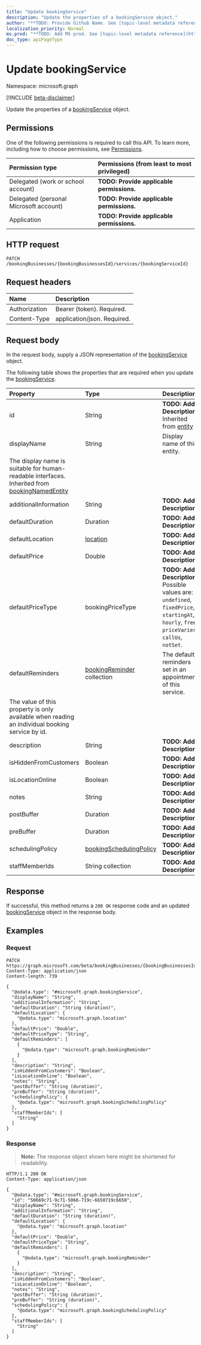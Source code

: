 ```yaml
---
title: "Update bookingService"
description: "Update the properties of a bookingService object."
author: "**TODO: Provide Github Name. See [topic-level metadata reference](https://msgo.azurewebsites.net/add/document/guidelines/metadata.html#topic-level-metadata)**"
localization_priority: Normal
ms.prod: "**TODO: Add MS prod. See [topic-level metadata reference](https://msgo.azurewebsites.net/add/document/guidelines/metadata.html#topic-level-metadata)**"
doc_type: apiPageType
---
```


# Update bookingService
Namespace: microsoft.graph

[!INCLUDE [beta-disclaimer](../../includes/beta-disclaimer.md)]

Update the properties of a [bookingService](../resources/bookingservice.md) object.

## Permissions
One of the following permissions is required to call this API. To learn more, including how to choose permissions, see [Permissions](/graph/permissions-reference).

|Permission type|Permissions (from least to most privileged)|
|:---|:---|
|Delegated (work or school account)|**TODO: Provide applicable permissions.**|
|Delegated (personal Microsoft account)|**TODO: Provide applicable permissions.**|
|Application|**TODO: Provide applicable permissions.**|

## HTTP request

<!-- {
  "blockType": "ignored"
}
-->
``` http
PATCH /bookingBusinesses/{bookingBusinessesId}/services/{bookingServiceId}
```

## Request headers
|Name|Description|
|:---|:---|
|Authorization|Bearer {token}. Required.|
|Content-Type|application/json. Required.|

## Request body
In the request body, supply a JSON representation of the [bookingService](../resources/bookingservice.md) object.

The following table shows the properties that are required when you update the [bookingService](../resources/bookingservice.md).

|Property|Type|Description|
|:---|:---|:---|
|id|String|**TODO: Add Description** Inherited from [entity](../resources/entity.md)|
|displayName|String|Display name of this entity.
The display name is suitable for human-readable interfaces. Inherited from [bookingNamedEntity](../resources/bookingnamedentity.md)|
|additionalInformation|String|**TODO: Add Description**|
|defaultDuration|Duration|**TODO: Add Description**|
|defaultLocation|[location](../resources/location.md)|**TODO: Add Description**|
|defaultPrice|Double|**TODO: Add Description**|
|defaultPriceType|bookingPriceType|**TODO: Add Description**. Possible values are: `undefined`, `fixedPrice`, `startingAt`, `hourly`, `free`, `priceVaries`, `callUs`, `notSet`.|
|defaultReminders|[bookingReminder](../resources/bookingreminder.md) collection|The default reminders set in an appointment of this service.
The value of this property is only available when reading an individual booking service by id.|
|description|String|**TODO: Add Description**|
|isHiddenFromCustomers|Boolean|**TODO: Add Description**|
|isLocationOnline|Boolean|**TODO: Add Description**|
|notes|String|**TODO: Add Description**|
|postBuffer|Duration|**TODO: Add Description**|
|preBuffer|Duration|**TODO: Add Description**|
|schedulingPolicy|[bookingSchedulingPolicy](../resources/bookingschedulingpolicy.md)|**TODO: Add Description**|
|staffMemberIds|String collection|**TODO: Add Description**|



## Response

If successful, this method returns a `200 OK` response code and an updated [bookingService](../resources/bookingservice.md) object in the response body.

## Examples

### Request
<!-- {
  "blockType": "request",
  "name": "update_bookingservice"
}
-->
``` http
PATCH https://graph.microsoft.com/beta/bookingBusinesses/{bookingBusinessesId}/services/{bookingServiceId}
Content-Type: application/json
Content-length: 739

{
  "@odata.type": "#microsoft.graph.bookingService",
  "displayName": "String",
  "additionalInformation": "String",
  "defaultDuration": "String (duration)",
  "defaultLocation": {
    "@odata.type": "microsoft.graph.location"
  },
  "defaultPrice": "Double",
  "defaultPriceType": "String",
  "defaultReminders": [
    {
      "@odata.type": "microsoft.graph.bookingReminder"
    }
  ],
  "description": "String",
  "isHiddenFromCustomers": "Boolean",
  "isLocationOnline": "Boolean",
  "notes": "String",
  "postBuffer": "String (duration)",
  "preBuffer": "String (duration)",
  "schedulingPolicy": {
    "@odata.type": "microsoft.graph.bookingSchedulingPolicy"
  },
  "staffMemberIds": [
    "String"
  ]
}
```


### Response
>**Note:** The response object shown here might be shortened for readability.
<!-- {
  "blockType": "response",
  "truncated": true
}
-->
``` http
HTTP/1.1 200 OK
Content-Type: application/json

{
  "@odata.type": "#microsoft.graph.bookingService",
  "id": "50669c71-9c71-5066-719c-6650719c6650",
  "displayName": "String",
  "additionalInformation": "String",
  "defaultDuration": "String (duration)",
  "defaultLocation": {
    "@odata.type": "microsoft.graph.location"
  },
  "defaultPrice": "Double",
  "defaultPriceType": "String",
  "defaultReminders": [
    {
      "@odata.type": "microsoft.graph.bookingReminder"
    }
  ],
  "description": "String",
  "isHiddenFromCustomers": "Boolean",
  "isLocationOnline": "Boolean",
  "notes": "String",
  "postBuffer": "String (duration)",
  "preBuffer": "String (duration)",
  "schedulingPolicy": {
    "@odata.type": "microsoft.graph.bookingSchedulingPolicy"
  },
  "staffMemberIds": [
    "String"
  ]
}
```

